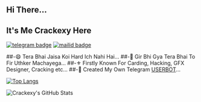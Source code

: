 ## Hi There...

## It's Me Crackexy Here
[![telegram badge](https://img.shields.io/badge/@Crackexy-30302f?style=for-the-badge&logo=telegram)](https://t.me/Crackexy)
[![mailid badge](https://img.shields.io/badge/Crackexy-30302f?style=for-the-badge&logo=gmail)](https:mailto:Crackexy@gmail.com)

##-😄 Tera Bhai Jaisa Koi Hard Ich Nahi Hai...
##-🥰 Gir Bhi Gya Tera Bhai To Fir Uthker Machayega...
##-⚜️ Firstly Known For Carding, Hacking, GFX Designer, Cracking etc...
##-🎯 Created My Own Telegram [USERBOT](github.com/crackexy/crackbot)...

[![Top Langs](https://github-readme-stats.vercel.app/api/top-langs/?username=crackexy&hide=dockerfile)](https://github.com/Crackexy)

![Crackexy's GitHub Stats](https://github-readme-stats.vercel.app/api?username=Crackexy&show_icons=true&theme=default&hide=stars)


